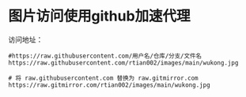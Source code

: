 # 图片访问使用github加速代理
访问地址：
```
#https://raw.githubusercontent.com/用户名/仓库/分支/文件名
https://raw.githubusercontent.com/rtian002/images/main/wukong.jpg
```

```
# 将 raw.githubusercontent.com 替换为 raw.gitmirror.com
https://raw.gitmirror.com/rtian002/images/main/wukong.jpg
```



